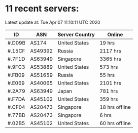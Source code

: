 # 11 recent servers:

Latest update at: Tue Apr 07 11:10:11 UTC 2020

| ID | ASN | Server Country | Online |
| -- | --- | -------------- | ------ |
| #.D09B | AS174 | United States | 19 hrs |
| #.15CF | AS49392 | Russia | 2117 hrs |
| #.7F1D | AS63949 | Singapore | 3365 hrs |
| #.9FC3 | AS53889 | United States | 573 hrs |
| #.FB09 | AS51659 | Russia | 55 hrs |
| #.E069 | AS40065 | United States | 2101 hrs |
| #.2A79 | AS63949 | Japan | 781 hrs |
| #.F7DA | AS45102 | United States | 359 hrs |
| #.CF04 | AS20473 | Singapore | 18 hrs offline |
| #.77BD | AS20473 | Singapore | 6 hrs |
| #.02B5 | AS45102 | United States | 60 hrs offline |


